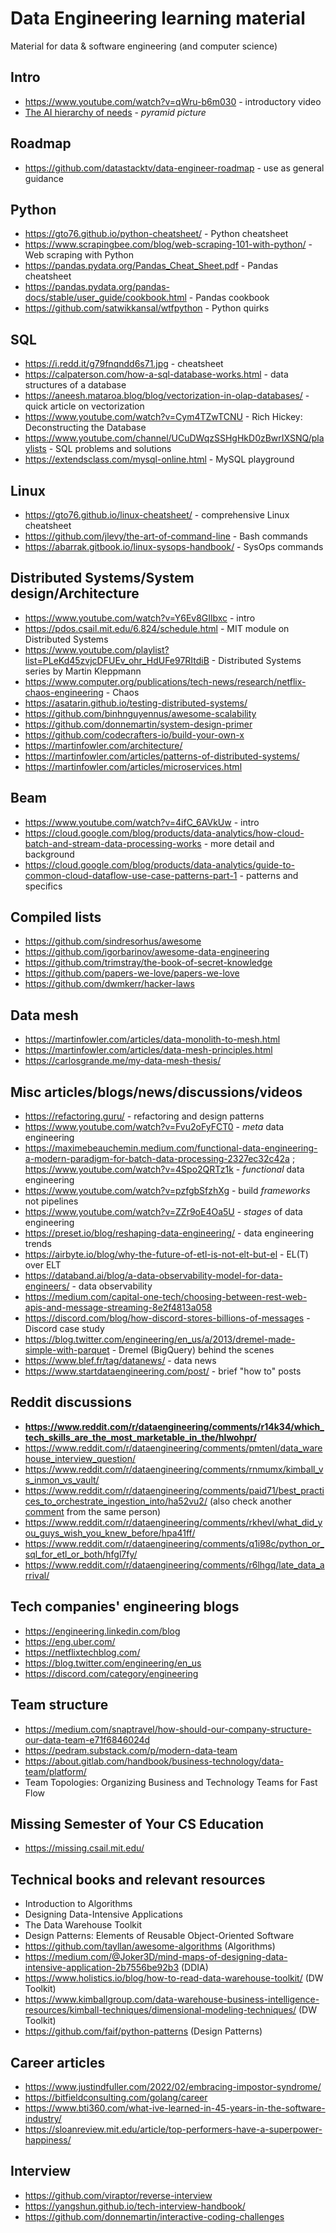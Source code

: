 # Data Engineering learning material
Material for data & software engineering (and computer science)

## Intro
- https://www.youtube.com/watch?v=qWru-b6m030 - introductory video
- [The AI hierarchy of needs](https://hackernoon.com/_next/image?url=https%3A%2F%2Fcdn.hackernoon.com%2Fhn-images%2F1*7IMev5xslc9FLxr9hHhpFw.png&w=1920&q=75) - *pyramid picture*

## Roadmap
- https://github.com/datastacktv/data-engineer-roadmap - use as general guidance

## Python
- https://gto76.github.io/python-cheatsheet/ - Python cheatsheet
- https://www.scrapingbee.com/blog/web-scraping-101-with-python/ - Web scraping with Python
- https://pandas.pydata.org/Pandas_Cheat_Sheet.pdf - Pandas cheatsheet
- https://pandas.pydata.org/pandas-docs/stable/user_guide/cookbook.html - Pandas cookbook
- https://github.com/satwikkansal/wtfpython - Python quirks

## SQL
- https://i.redd.it/g79fnqndd6s71.jpg - cheatsheet
- https://calpaterson.com/how-a-sql-database-works.html - data structures of a database
- https://aneesh.mataroa.blog/blog/vectorization-in-olap-databases/ - quick article on vectorization
- https://www.youtube.com/watch?v=Cym4TZwTCNU - Rich Hickey: Deconstructing the Database
- https://www.youtube.com/channel/UCuDWqzSSHgHkD0zBwrIXSNQ/playlists - SQL problems and solutions
- https://extendsclass.com/mysql-online.html - MySQL playground

## Linux
- https://gto76.github.io/linux-cheatsheet/ - comprehensive Linux cheatsheet
- https://github.com/jlevy/the-art-of-command-line - Bash commands
- https://abarrak.gitbook.io/linux-sysops-handbook/ - SysOps commands

## Distributed Systems/System design/Architecture
- https://www.youtube.com/watch?v=Y6Ev8GIlbxc - intro
- https://pdos.csail.mit.edu/6.824/schedule.html - MIT module on Distributed Systems
- https://www.youtube.com/playlist?list=PLeKd45zvjcDFUEv_ohr_HdUFe97RItdiB - Distributed Systems series by Martin Kleppmann
- https://www.computer.org/publications/tech-news/research/netflix-chaos-engineering - Chaos
- https://asatarin.github.io/testing-distributed-systems/
- https://github.com/binhnguyennus/awesome-scalability
- https://github.com/donnemartin/system-design-primer
- https://github.com/codecrafters-io/build-your-own-x
- https://martinfowler.com/architecture/
- https://martinfowler.com/articles/patterns-of-distributed-systems/
- https://martinfowler.com/articles/microservices.html

## Beam
- https://www.youtube.com/watch?v=4ifC_6AVkUw - intro
- https://cloud.google.com/blog/products/data-analytics/how-cloud-batch-and-stream-data-processing-works - more detail and background
- https://cloud.google.com/blog/products/data-analytics/guide-to-common-cloud-dataflow-use-case-patterns-part-1 - patterns and specifics

## Compiled lists
- https://github.com/sindresorhus/awesome
- https://github.com/igorbarinov/awesome-data-engineering
- https://github.com/trimstray/the-book-of-secret-knowledge
- https://github.com/papers-we-love/papers-we-love
- https://github.com/dwmkerr/hacker-laws

## Data mesh
- https://martinfowler.com/articles/data-monolith-to-mesh.html
- https://martinfowler.com/articles/data-mesh-principles.html
- https://carlosgrande.me/my-data-mesh-thesis/

## Misc articles/blogs/news/discussions/videos
- https://refactoring.guru/ - refactoring and design patterns
- https://www.youtube.com/watch?v=Fvu2oFyFCT0 - *meta* data engineering
- https://maximebeauchemin.medium.com/functional-data-engineering-a-modern-paradigm-for-batch-data-processing-2327ec32c42a ; https://www.youtube.com/watch?v=4Spo2QRTz1k - *functional* data engineering
- https://www.youtube.com/watch?v=pzfgbSfzhXg - build *frameworks* not pipelines
- https://www.youtube.com/watch?v=ZZr9oE4Oa5U - *stages* of data engineering
- https://preset.io/blog/reshaping-data-engineering/ - data engineering trends
- https://airbyte.io/blog/why-the-future-of-etl-is-not-elt-but-el - EL(T) over ELT
- https://databand.ai/blog/a-data-observability-model-for-data-engineers/ - data observability
- https://medium.com/capital-one-tech/choosing-between-rest-web-apis-and-message-streaming-8e2f4813a058
- https://discord.com/blog/how-discord-stores-billions-of-messages - Discord case study
- https://blog.twitter.com/engineering/en_us/a/2013/dremel-made-simple-with-parquet - Dremel (BigQuery) behind the scenes
- https://www.blef.fr/tag/datanews/ - data news
- https://www.startdataengineering.com/post/ - brief "how to" posts

## Reddit discussions
- **https://www.reddit.com/r/dataengineering/comments/r14k34/which_tech_skills_are_the_most_marketable_in_the/hlwohpr/**
- https://www.reddit.com/r/dataengineering/comments/pmtenl/data_warehouse_interview_question/
- https://www.reddit.com/r/dataengineering/comments/rnmumx/kimball_vs_inmon_vs_vault/
- https://www.reddit.com/r/dataengineering/comments/paid71/best_practices_to_orchestrate_ingestion_into/ha52vu2/ (also check another [comment](https://www.reddit.com/r/dataengineering/comments/q77329/no_work_in_team_what_to_learn_work_on/hggu1yd/) from the same person)
- https://www.reddit.com/r/dataengineering/comments/rkhevl/what_did_you_guys_wish_you_knew_before/hpa41ff/
- https://www.reddit.com/r/dataengineering/comments/q1i98c/python_or_sql_for_etl_or_both/hfgl7fy/
- https://www.reddit.com/r/dataengineering/comments/r6lhgq/late_data_arrival/

## Tech companies' engineering blogs
- https://engineering.linkedin.com/blog
- https://eng.uber.com/
- https://netflixtechblog.com/
- https://blog.twitter.com/engineering/en_us
- https://discord.com/category/engineering

## Team structure
- https://medium.com/snaptravel/how-should-our-company-structure-our-data-team-e71f6846024d
- https://pedram.substack.com/p/modern-data-team
- https://about.gitlab.com/handbook/business-technology/data-team/platform/
- Team Topologies: Organizing Business and Technology Teams for Fast Flow

## Missing Semester of Your CS Education
- https://missing.csail.mit.edu/

## Technical books and relevant resources
- Introduction to Algorithms
- Designing Data-Intensive Applications
- The Data Warehouse Toolkit
- Design Patterns: Elements of Reusable Object-Oriented Software
- https://github.com/tayllan/awesome-algorithms (Algorithms)
- https://medium.com/@Joker3D/mind-maps-of-designing-data-intensive-application-2b7556be92b3 (DDIA)
- https://www.holistics.io/blog/how-to-read-data-warehouse-toolkit/ (DW Toolkit)
- https://www.kimballgroup.com/data-warehouse-business-intelligence-resources/kimball-techniques/dimensional-modeling-techniques/ (DW Toolkit)
- https://github.com/faif/python-patterns (Design Patterns)

## Career articles
- https://www.justindfuller.com/2022/02/embracing-impostor-syndrome/
- https://bitfieldconsulting.com/golang/career
- https://www.bti360.com/what-ive-learned-in-45-years-in-the-software-industry/
- https://sloanreview.mit.edu/article/top-performers-have-a-superpower-happiness/

## Interview
- https://github.com/viraptor/reverse-interview
- https://yangshun.github.io/tech-interview-handbook/
- https://github.com/donnemartin/interactive-coding-challenges
